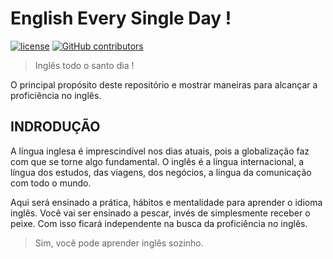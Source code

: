 # English Every Single Day !
[![license](https://img.shields.io/badge/license-MIT-%23923AF4.svg)](/LICENSE)
[![GitHub contributors](https://img.shields.io/badge/contributors-1-%23FF812A.svg)](https://github.com/EduD/english-every-single-day/graphs/contributors)
> Inglês todo o santo dia !

O principal propósito deste repositório e mostrar maneiras para alcançar a proficiência no inglês.

## INDRODUÇÃO
A língua inglesa é imprescindível nos dias atuais, pois a globalização faz com que se torne algo fundamental. O inglês é a língua internacional, a língua dos estudos, das viagens, dos negócios, a língua da comunicação com todo o mundo.

Aqui será ensinado a prática, hábitos e mentalidade para aprender o idioma inglês. Você vai ser ensinado a pescar, invés de simplesmente receber o peixe. Com isso ficará independente na busca da proficiência no inglês.

> Sim, você pode aprender inglês sozinho.